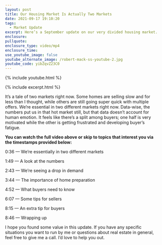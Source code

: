 ```yaml
---
layout: post
title: Our Housing Market Is Actually Two Markets
date: 2021-09-17 19:10:20
tags:
  - Market Update
excerpt: Here’s a September update on our very divided housing market.
enclosure:
pullquote:
enclosure_type: video/mp4
enclosure_time:
use_youtube_image: false
youtube_alternate_image: /robert-mack-ss-youtube-2.jpg
youtube_code: yibZqvZ23C0
---
```

{% include youtube.html %}

{% include excerpt.html %}

It’s a tale of two markets right now. Some homes are selling slow and for less than I thought, while others are still going super quick with multiple offers. We’re essential in two different markets right now. Data-wise, the numbers put us in that hot market still, but that data doesn’t account for human emotion. It feels like there’s a split among buyers; one half is very motivated while the other is getting frustrated and developing buyer’s fatigue.

**You can watch the full video above or skip to topics that interest you via the timestamps provided below:**

0:36 — We’re essentially in two different markets

1:49 — A look at the numbers

2:43 — We’re seeing a drop in demand

3:44 — The importance of home preparation

4:52 — What buyers need to know

6:07 — Some tips for sellers

8:15 — An extra tip for buyers

8:46 — Wrapping up

I hope you found some value in this update. If you have any specific situations you want to run by me or questions about real estate in general, feel free to give me a call. I’d love to help you out.
